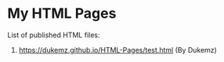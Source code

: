 # My HTML Pages
List of published HTML files:

1. https://dukemz.github.io/HTML-Pages/test.html (By Dukemz)
